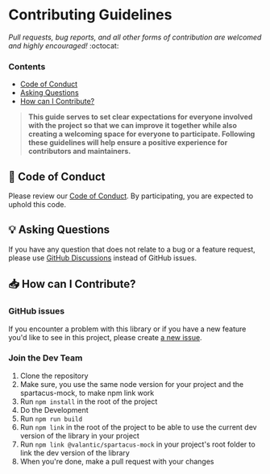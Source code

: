 # Contributing Guidelines

_Pull requests, bug reports, and all other forms of contribution are welcomed and highly encouraged!_ :octocat:

### Contents

- [Code of Conduct](#book-code-of-conduct)
- [Asking Questions](#bulb-asking-questions)
- [How can I Contribute?](#inbox_tray-how-can-i-contribute)

> **This guide serves to set clear expectations for everyone involved with the project so that we can improve it 
> together while also creating a welcoming space for everyone to participate. Following these guidelines will help 
> ensure a positive experience for contributors and maintainers.**

## :book: Code of Conduct

Please review our [Code of Conduct](./CODE_OF_CONDUCT.md). By participating, you are expected to uphold this code.

## :bulb: Asking Questions

If you have any question that does not relate to a bug or a feature request, please use [GitHub Discussions](https://github.com/valantic/spartacus-mock/discussions) instead of GitHub issues.

## :inbox_tray: How can I Contribute?

### GitHub issues

If you encounter a problem with this library or if you have a new feature you'd like to see in this project, 
please create [a new issue](https://github.com/valantic/spartacus-mock/issues/new/choose).

### Join the Dev Team

1. Clone the repository
2. Make sure, you use the same node version for your project and the spartacus-mock, to make npm link work
3. Run `npm install` in the root of the project
4. Do the Development
5. Run `npm run build`
6. Run `npm link` in the root of the project to be able to use the current dev version of the library in your project
7. Run `npm link @valantic/spartacus-mock` in your project's root folder to link the dev version of the library
8. When you're done, make a pull request with your changes
